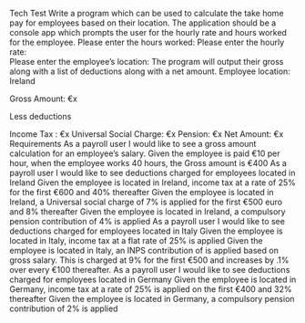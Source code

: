 Tech Test
Write a program which can be used to calculate the take home pay for employees based on their location. The application should be a console app which prompts the user for the hourly rate and hours worked for the employee.
Please enter the hours worked:
Please enter the hourly rate:   
Please enter the employee’s location:
The program will output their gross along with a list of deductions along with a net amount.
Employee location: Ireland

Gross Amount: €x

Less deductions

Income Tax : €x
Universal Social Charge: €x
Pension: €x
Net Amount: €x
Requirements
As a payroll user I would like to see a gross amount calculation for an employee’s salary.
Given the employee is paid €10 per hour, when the employee works 40 hours, the Gross amount is €400
As a payroll user I would like to see deductions charged for employees located in Ireland
Given the employee is located in Ireland, income tax at a rate of 25% for the first €600 and 40% thereafter
Given the employee is located in Ireland, a Universal social charge of 7% is applied for the first €500 euro and 8% thereafter
Given the employee is located in Ireland, a compulsory pension contribution of 4% is applied
As a payroll user I would like to see deductions charged for employees located in Italy
Given the employee is located in Italy, income tax at a flat rate of 25% is applied
Given the employee is located in Italy, an INPS contribution of is applied based on gross salary. This is charged at 9% for the first €500 and increases by .1% over every €100 thereafter.
As a payroll user I would like to see deductions charged for employees located in Germany
Given the employee is located in Germany, income tax at a rate of 25% is applied on the first €400 and 32% thereafter
Given the employee is located in Germany, a compulsory pension contribution of 2% is applied
